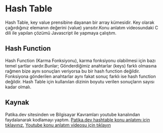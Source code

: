 
# Hash Table

Hash Table, key value prensibine dayanan bir array kümesidir. Key olarak çağırdığınız elemanın değerini (value) yansıtır.Konu anlatım videosundaki C dili ile yapılan çözümü Javascript ile yapmaya çalıştım.

## Hash Function

Hash Function (Karma Fonksiyonu), karma fonksiyonu olabilmesi için bazı temel şartlar vardır.Bunlar;
Gönderdiğimiz anahtarlar (keys) farklı olmasına rağmen bize aynı sonuçları veriyorsa bu bir hash function değildir.
Fonksiyona gönderilen anahtarlar aynı fakat sonuç farklı ise hash function değildir.
Hash Table için kullanılan dizinin boyutu verilen sonuçların sayısı kadar olmalı.

## Kaynak
 Patika.dev sitesinden ve Bilgisayar Kavramları youtube kanalından faydalanarak kodlamayı yaptım.
 [Patika.dev hashtable konu anlatımı için tıklayınız.](https://app.patika.dev/moduller/veri-yapilari-ve-algoritmalar/hash-function)
 [Youtube konu anlatım videosu için tıklayın](https://www.youtube.com/watch?v=_TCkO3DnVs4) 
